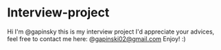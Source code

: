 # Interview-project
Hi I'm @gapinsky this is my interview project
I'd appreciate your advices, feel free to contact me here: @gapinski02@gmail.com
Enjoy! :) 
